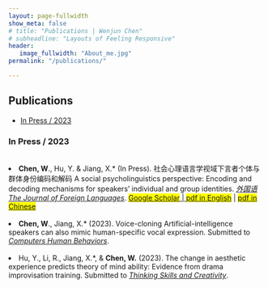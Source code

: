 ```yaml
---
layout: page-fullwidth
show_meta: false
# title: "Publications | Wenjun Chen"
# subheadline: "Layouts of Feeling Responsive"
header:
   image_fullwidth: "About_me.jpg"
permalink: "/publications/"

---
```

<!-- https://raw.githubusercontent.com/wenjunchen29/web/ca227c12e296d8d1493b3843cd8d55ba830add7f/images/logo.png -->

<div id="publications">
  <h2>Publications</h2>
  <ul>
    <li><a href="#In Press / 2023">In Press / 2023</a></li>
    <!-- <li><a href="#2022">2022</a></li>
    <li><a href="#2021">2021</a></li>
    <li><a href="#2020">2020</a></li> -->
  </ul>
  <h3 id="In Press / 2023">In Press / 2023</h3>
  <u1>
    <br><li><strong>Chen, W</strong>., Hu, Y. & Jiang, X.* (In Press). 社会心理语言学视域下言者个体与群体身份编码和解码 A social psycholinguistics perspective: Encoding and decoding mechanisms for speakers’ individual and group identities. <a href="http://jfl.shisu.edu.cn/CN/1004-5139/home.shtml" target="_blank"><em>外国语 The Journal of Foreign Languages</em></a>. 
    <a href="https://scholar.google.co.uk/citations?view_op=view_citation&hl=zh-TW&user=iF2CM7sAAAAJ&sortby=pubdate&citation_for_view=iF2CM7sAAAAJ:DwWRdx-KAo4C" target="_blank"><span style="background-color:yellow">Google Scholar</span> | <a href="{{ site.url }}{{ site.baseurl }}/files/Publication_1_Literature_Review_English_Translated_Version.pdf" target="_blank"><span style="background-color:yellow">pdf in English</span></a>  | <a href="{{ site.url }}{{ site.baseurl }}/files/Publication_1_Literature_Review_Chinese_Original_Version.pdf" target="_blank"><span style="background-color:yellow">pdf in Chinese</span></a><br><br>
    <li><strong>Chen, W</strong>., Jiang, X.* (2023). Voice-cloning Artificial-intelligence speakers can also mimic human-specific vocal expression. Submitted to <a href="https://www.sciencedirect.com/journal/computers-in-human-behavior" target="_blank"><em>Computers Human Behaviors</em></a>.<br><br>
    <li> Hu, Y., Li, R., Jiang, X.*, & <strong>Chen, W.</strong> (2023). The change in aesthetic experience predicts theory of mind ability: Evidence from drama improvisation training. Submitted to <a href="https://www.sciencedirect.com/journal/thinking-skills-and-creativity" target="_blank"><em>Thinking Skills and Creativity</em></a>.  



  <u1>
  <!-- </ul>
  <h3 id="2022">2022</h3>
  <ul>
    <li>Bara, I., Binney, R. J., & Ramsey, R. (2022). Investigating the Role of Working Memory Resources across Aesthetic and Non-Aesthetic Judgments. Quarterly Journal of Experimental Psychology. <a href="pdf">pdf</a>  <a href="doi">doi</a>  <a href="Open Science Framework">Open Science Framework</a>  <a href="preprint">preprint</a></li>
  </ul>
  <h3 id="2021">2021</h3>
  <ul>
    <li>Bara, I., Darda, K. M., Kurz, A. S., & Ramsey, R. (2021). Functional Specificity and Neural Integration in the Aesthetic Appreciation of Artworks with Implied Motion. European Journal of Neuroscience. <a href="pdf">pdf</a>  <a href="doi">doi</a>  <a href="Open Science Framework">Open Science Framework</a>  <a href="preprint">preprint</a></li>
  </ul> -->
